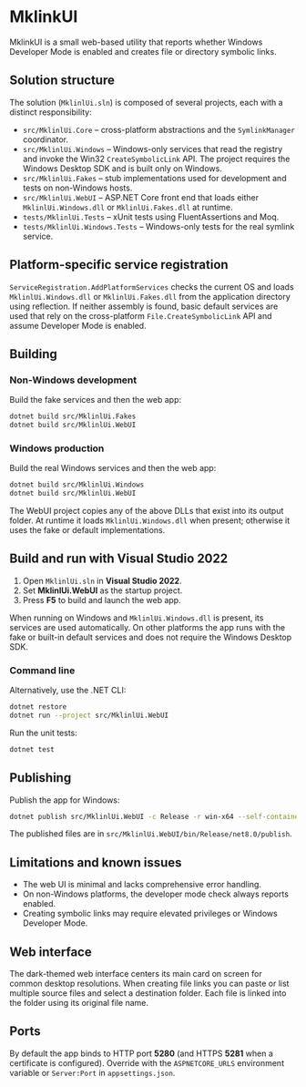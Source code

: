 # MklinkUI

MklinkUI is a small web-based utility that reports whether Windows Developer Mode is enabled and creates file or directory symbolic links.

## Solution structure
The solution (`MklinlUi.sln`) is composed of several projects, each with a distinct responsibility:

- `src/MklinlUi.Core` – cross-platform abstractions and the `SymlinkManager` coordinator.
- `src/MklinlUi.Windows` – Windows-only services that read the registry and invoke the Win32 `CreateSymbolicLink` API. The project requires the Windows Desktop SDK and is built only on Windows.
- `src/MklinlUi.Fakes` – stub implementations used for development and tests on non-Windows hosts.
- `src/MklinlUi.WebUI` – ASP.NET Core front end that loads either `MklinlUi.Windows.dll` or `MklinlUi.Fakes.dll` at runtime.
- `tests/MklinlUi.Tests` – xUnit tests using FluentAssertions and Moq.
- `tests/MklinlUi.Windows.Tests` – Windows-only tests for the real symlink service.

## Platform-specific service registration
`ServiceRegistration.AddPlatformServices` checks the current OS and loads `MklinlUi.Windows.dll` or `MklinlUi.Fakes.dll` from the application directory using reflection. If neither assembly is found, basic default services are used that rely on the cross-platform `File.CreateSymbolicLink` API and assume Developer Mode is enabled.

## Building
### Non-Windows development
Build the fake services and then the web app:

```bash
dotnet build src/MklinlUi.Fakes
dotnet build src/MklinlUi.WebUI
```

### Windows production
Build the real Windows services and then the web app:

```bash
dotnet build src/MklinlUi.Windows
dotnet build src/MklinlUi.WebUI
```

The WebUI project copies any of the above DLLs that exist into its output folder. At runtime it loads `MklinlUi.Windows.dll` when present; otherwise it uses the fake or default implementations.

## Build and run with Visual Studio 2022
1. Open `MklinlUi.sln` in **Visual Studio 2022**.
2. Set **MklinlUi.WebUI** as the startup project.
3. Press **F5** to build and launch the web app.

When running on Windows and `MklinlUi.Windows.dll` is present, its services are used automatically. On other platforms the app runs with the fake or built-in default services and does not require the Windows Desktop SDK.

### Command line
Alternatively, use the .NET CLI:

```bash
dotnet restore
dotnet run --project src/MklinlUi.WebUI
```

Run the unit tests:

```bash
dotnet test
```

## Publishing
Publish the app for Windows:

```bash
dotnet publish src/MklinlUi.WebUI -c Release -r win-x64 --self-contained false
```
The published files are in `src/MklinlUi.WebUI/bin/Release/net8.0/publish`.

## Limitations and known issues
- The web UI is minimal and lacks comprehensive error handling.
- On non-Windows platforms, the developer mode check always reports enabled.
- Creating symbolic links may require elevated privileges or Windows Developer Mode.

## Web interface

The dark-themed web interface centers its main card on screen for common desktop resolutions. When creating file links you can paste or list multiple source files and select a destination folder. Each file is linked into the folder using its original file name.

## Ports

By default the app binds to HTTP port **5280** (and HTTPS **5281** when a certificate is configured). Override with the `ASPNETCORE_URLS` environment variable or `Server:Port` in `appsettings.json`.

